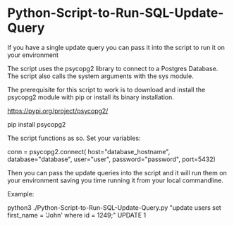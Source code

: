 # Python-Script-to-Run-SQL-Update-Query
If you have a single update query you can pass it into the script to run it on your environment

The script uses the psycopg2 library to connect to a Postgres Database.
The script also calls the system arguments with the sys module. 

The prerequisite for this script to work is to download and install the psycopg2 module with pip or install its binary installation.

https://pypi.org/project/psycopg2/

pip install psycopg2

The script functions as so. Set your variables:

conn = psycopg2.connect(
    host="database_hostname",
    database="database",
    user="user",
    password="password",
    port=5432)

Then you can pass the update queries into the script and it will run them on your environment saving you time running it from your local commandline.

Example:

python3 ./Python-Script-to-Run-SQL-Update-Query.py "update users set first_name = 'John' where id = 1249;"
UPDATE 1

